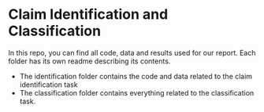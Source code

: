 # Claim Identification and Classification
In this repo, you can find all code, data and results used for our report. Each folder has its own readme describing its contents.

* The identification folder contains the code and data related to the claim identification task
* The classification folder contains everything related to the classification task.
